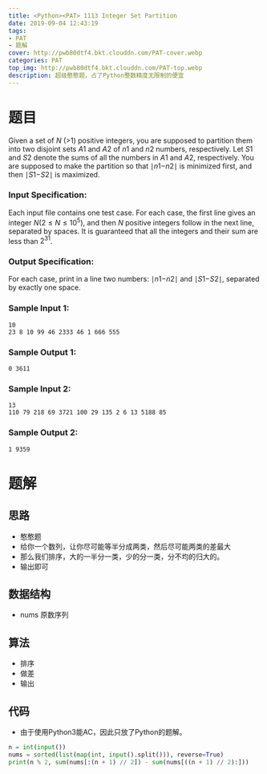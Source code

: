 ```yaml
---
title: <Python><PAT> 1113 Integer Set Partition
date: 2019-09-04 12:43:19
tags:
- PAT
- 题解
cover: http://pwb80dtf4.bkt.clouddn.com/PAT-cover.webp
categories: PAT
top_img: http://pwb80dtf4.bkt.clouddn.com/PAT-top.webp
description: 超级憨憨题，占了Python整数精度无限制的便宜
---
```


# 题目

Given a set of *N* (>1) positive integers, you are supposed to partition them into two disjoint sets *A*1 and *A*2 of *n*1 and *n*2 numbers, respectively. Let *S*1 and *S*2 denote the sums of all the numbers in *A*1 and *A*2, respectively. You are supposed to make the partition so that ∣*n*1−*n*2∣ is minimized first, and then ∣*S*1−*S*2∣ is maximized.

### Input Specification:

Each input file contains one test case. For each case, the first line gives an integer $N (2≤N≤10^5)$, and then *N* positive integers follow in the next line, separated by spaces. It is guaranteed that all the integers and their sum are less than $2^{31}$.

### Output Specification:

For each case, print in a line two numbers: ∣*n*1−*n*2∣ and ∣*S*1−*S*2∣, separated by exactly one space.

### Sample Input 1:

```in
10
23 8 10 99 46 2333 46 1 666 555
```

### Sample Output 1:

```out
0 3611
```

### Sample Input 2:

```in
13
110 79 218 69 3721 100 29 135 2 6 13 5188 85
```

### Sample Output 2:

```out
1 9359
```

# 题解

## 思路

+ 憨憨题
+ 给你一个数列，让你尽可能等半分成两类，然后尽可能两类的差最大
+ 那么我们排序，大的一半分一类，少的分一类，分不均的归大的。
+ 输出即可

## 数据结构

+ nums 原数序列

## 算法

+ 排序
+ 做差
+ 输出

## 代码

+ 由于使用Python3能AC，因此只放了Python的题解。

```python
n = int(input())
nums = sorted(list(map(int, input().split())), reverse=True)
print(n % 2, sum(nums[:(n + 1) // 2]) - sum(nums[((n + 1) // 2):]))
```

